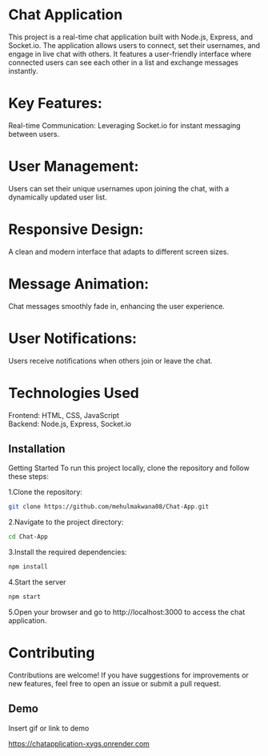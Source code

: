 
# Chat Application

This project is a real-time chat application built with Node.js, Express, and Socket.io. The application allows users to connect, set their usernames, and engage in live chat with others. It features a user-friendly interface where connected users can see each other in a list and exchange messages instantly.

# Key Features:
Real-time Communication: Leveraging Socket.io for instant messaging between users.

# User Management:
 Users can set their unique usernames upon joining the chat, with a dynamically updated user list.

# Responsive Design:
 A clean and modern interface that adapts to different screen sizes.
# Message Animation:
 Chat messages smoothly fade in, enhancing the user experience.
# User Notifications:
 Users receive notifications when others join or leave the chat.

# Technologies Used

Frontend: HTML, CSS, JavaScript   
Backend: Node.js, Express, Socket.io


## Installation
Getting Started
To run this project locally, clone the repository and follow these steps:

1.Clone the repository:

```bash
git clone https://github.com/mehulmakwana08/Chat-App.git
```

2.Navigate to the project directory:
```bash
cd Chat-App
```
3.Install the required dependencies:
```bash
npm install
```
4.Start the server
```bash
npm start
```
5.Open your browser and go to http://localhost:3000 to access the chat application.

# Contributing
Contributions are welcome! If you have suggestions for improvements or new features, feel free to open an issue or submit a pull request.
## Demo

Insert gif or link to demo

https://chatapplication-xygs.onrender.com
